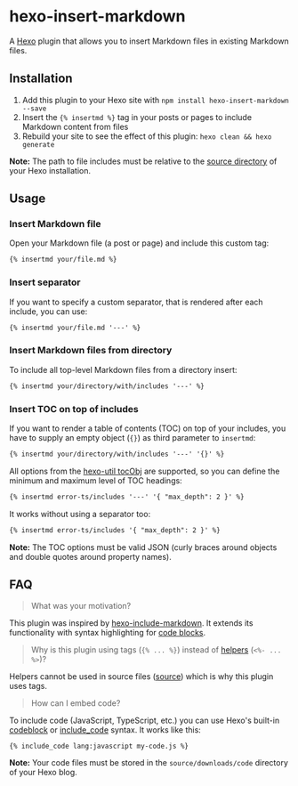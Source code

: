 # hexo-insert-markdown

A [Hexo](https://hexo.io/) plugin that allows you to insert Markdown files in existing Markdown files.

## Installation

1. Add this plugin to your Hexo site with `npm install hexo-insert-markdown --save`
2. Insert the `{% insertmd %}` tag in your posts or pages to include Markdown content from files
3. Rebuild your site to see the effect of this plugin: `hexo clean && hexo generate`

**Note:** The path to file includes must be relative to the [source directory](https://hexo.io/docs/configuration.html#Directory) of your Hexo installation.

## Usage

### Insert Markdown file

Open your Markdown file (a post or page) and include this custom tag:

```md
{% insertmd your/file.md %}
```

### Insert separator

If you want to specify a custom separator, that is rendered after each include, you can use:

```md
{% insertmd your/file.md '---' %}
```

### Insert Markdown files from directory

To include all top-level Markdown files from a directory insert:

```md
{% insertmd your/directory/with/includes '---' %}
```

### Insert TOC on top of includes

If you want to render a table of contents (TOC) on top of your includes, you have to supply an empty object (`{}`) as third parameter to `insertmd`:

```md
{% insertmd your/directory/with/includes '---' '{}' %}
```

All options from the [hexo-util tocObj](https://github.com/hexojs/hexo-util/tree/2.6.0#tocobjstr-options) are supported, so you can define the minimum and maximum level of TOC headings:

```md
{% insertmd error-ts/includes '---' '{ "max_depth": 2 }' %}
```

It works without using a separator too:

```md
{% insertmd error-ts/includes '{ "max_depth": 2 }' %}
```

**Note:** The TOC options must be valid JSON (curly braces around objects and double quotes around property names).

## FAQ

> What was your motivation?

This plugin was inspired by [hexo-include-markdown](https://github.com/tea3/hexo-include-markdown). It extends its functionality with syntax highlighting for [code blocks](https://hexo.io/docs/syntax-highlight.html#How-to-use-code-block-in-posts).

> Why is this plugin using tags (`{% ... %}`) instead of [helpers](https://hexo.io/docs/helpers) (`<%- ... %>`)?

Helpers cannot be used in source files ([source](https://github.com/hexojs/site/pull/118)) which is why this plugin uses tags.

> How can I embed code?

To include code (JavaScript, TypeScript, etc.) you can use Hexo's built-in [codeblock](https://hexo.io/docs/tag-plugins.html#Code-Block) or [include_code](https://hexo.io/docs/tag-plugins.html#Include-Code) syntax. It works like this:

```
{% include_code lang:javascript my-code.js %}
```

**Note:** Your code files must be stored in the `source/downloads/code` directory of your Hexo blog.
